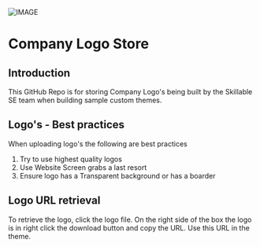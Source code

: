 
![IMAGE](https://github.com/paulieguk/se-demo-content/images/Skillable-Logo-color.jpg)

# Company Logo Store

## Introduction
This GitHub Repo is for storing Company Logo's being built by the Skillable SE team when building sample custom themes.


## Logo's - Best practices
When uploading logo's the following are best practices

1. Try to use highest quality logos
1. Use Website Screen grabs a last resort
1. Ensure logo has a Transparent background or has a boarder

## Logo URL retrieval
To retrieve the logo, click the logo file.  On the right side of the box the logo is in right click the download button and copy the URL.  Use this URL in the theme.
